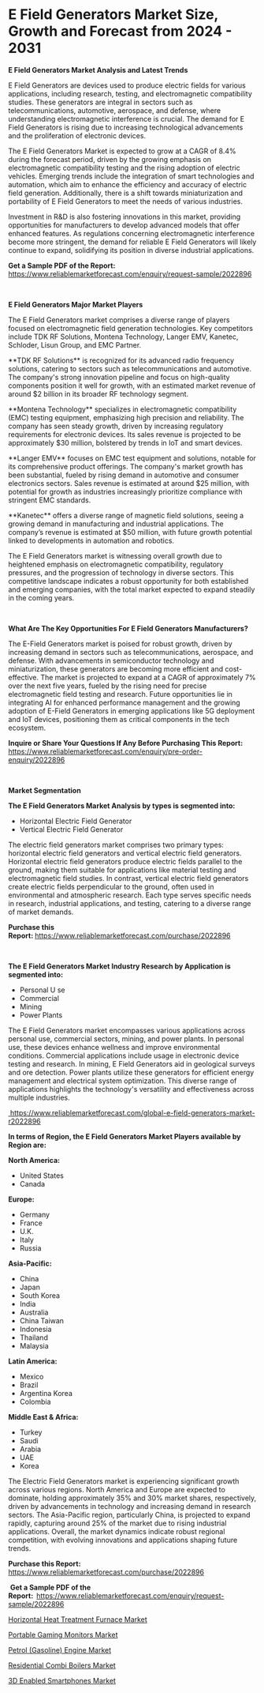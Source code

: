 <p><h1>E Field Generators Market Size, Growth and Forecast from 2024 - 2031</h1></p><p><strong>E Field Generators Market Analysis and Latest Trends</strong></p>
<p><p>E Field Generators are devices used to produce electric fields for various applications, including research, testing, and electromagnetic compatibility studies. These generators are integral in sectors such as telecommunications, automotive, aerospace, and defense, where understanding electromagnetic interference is crucial. The demand for E Field Generators is rising due to increasing technological advancements and the proliferation of electronic devices. </p><p>The E Field Generators Market is expected to grow at a CAGR of 8.4% during the forecast period, driven by the growing emphasis on electromagnetic compatibility testing and the rising adoption of electric vehicles. Emerging trends include the integration of smart technologies and automation, which aim to enhance the efficiency and accuracy of electric field generation. Additionally, there is a shift towards miniaturization and portability of E Field Generators to meet the needs of various industries. </p><p>Investment in R&D is also fostering innovations in this market, providing opportunities for manufacturers to develop advanced models that offer enhanced features. As regulations concerning electromagnetic interference become more stringent, the demand for reliable E Field Generators will likely continue to expand, solidifying its position in diverse industrial applications.</p></p>
<p><strong>Get a Sample PDF of the Report:&nbsp;</strong> <a href="https://www.reliablemarketforecast.com/enquiry/request-sample/2022896?utm_campaign=1130&utm_medium=2&utm_source=Github&utm_content=ia&utm_term=28102024&utm_id=e-field-generators">https://www.reliablemarketforecast.com/enquiry/request-sample/2022896</a></p>
<p>&nbsp;</p>
<p><strong>E Field Generators Major Market Players</strong></p>
<p><p>The E Field Generators market comprises a diverse range of players focused on electromagnetic field generation technologies. Key competitors include TDK RF Solutions, Montena Technology, Langer EMV, Kanetec, Schloder, Lisun Group, and EMC Partner.</p><p>**TDK RF Solutions** is recognized for its advanced radio frequency solutions, catering to sectors such as telecommunications and automotive. The company's strong innovation pipeline and focus on high-quality components position it well for growth, with an estimated market revenue of around $2 billion in its broader RF technology segment.</p><p>**Montena Technology** specializes in electromagnetic compatibility (EMC) testing equipment, emphasizing high precision and reliability. The company has seen steady growth, driven by increasing regulatory requirements for electronic devices. Its sales revenue is projected to be approximately $30 million, bolstered by trends in IoT and smart devices.</p><p>**Langer EMV** focuses on EMC test equipment and solutions, notable for its comprehensive product offerings. The company's market growth has been substantial, fueled by rising demand in automotive and consumer electronics sectors. Sales revenue is estimated at around $25 million, with potential for growth as industries increasingly prioritize compliance with stringent EMC standards.</p><p>**Kanetec** offers a diverse range of magnetic field solutions, seeing a growing demand in manufacturing and industrial applications. The company’s revenue is estimated at $50 million, with future growth potential linked to developments in automation and robotics.</p><p>The E Field Generators market is witnessing overall growth due to heightened emphasis on electromagnetic compatibility, regulatory pressures, and the progression of technology in diverse sectors. This competitive landscape indicates a robust opportunity for both established and emerging companies, with the total market expected to expand steadily in the coming years.</p></p>
<p>&nbsp;</p>
<p><strong>What Are The Key Opportunities For E Field Generators Manufacturers?</strong></p>
<p><p>The E-Field Generators market is poised for robust growth, driven by increasing demand in sectors such as telecommunications, aerospace, and defense. With advancements in semiconductor technology and miniaturization, these generators are becoming more efficient and cost-effective. The market is projected to expand at a CAGR of approximately 7% over the next five years, fueled by the rising need for precise electromagnetic field testing and research. Future opportunities lie in integrating AI for enhanced performance management and the growing adoption of E-Field Generators in emerging applications like 5G deployment and IoT devices, positioning them as critical components in the tech ecosystem.</p></p>
<p><strong>Inquire or Share Your Questions If Any Before Purchasing This Report:</strong> <a href="https://www.reliablemarketforecast.com/enquiry/pre-order-enquiry/2022896?utm_campaign=1130&utm_medium=2&utm_source=Github&utm_content=ia&utm_term=28102024&utm_id=e-field-generators">https://www.reliablemarketforecast.com/enquiry/pre-order-enquiry/2022896</a></p>
<p>&nbsp;</p>
<p><strong>Market Segmentation</strong></p>
<p><strong>The E Field Generators Market Analysis by types is segmented into:</strong></p>
<p><ul><li>Horizontal Electric Field Generator</li><li>Vertical Electric Field Generator</li></ul></p>
<p><p>The electric field generators market comprises two primary types: horizontal electric field generators and vertical electric field generators. Horizontal electric field generators produce electric fields parallel to the ground, making them suitable for applications like material testing and electromagnetic field studies. In contrast, vertical electric field generators create electric fields perpendicular to the ground, often used in environmental and atmospheric research. Each type serves specific needs in research, industrial applications, and testing, catering to a diverse range of market demands.</p></p>
<p><strong>Purchase this Report:&nbsp;</strong><a href="https://www.reliablemarketforecast.com/purchase/2022896?utm_campaign=1130&utm_medium=2&utm_source=Github&utm_content=ia&utm_term=28102024&utm_id=e-field-generators">https://www.reliablemarketforecast.com/purchase/2022896</a></p>
<p>&nbsp;</p>
<p><strong>The E Field Generators Market Industry Research by Application is segmented into:</strong></p>
<p><ul><li>Personal U se</li><li>Commercial</li><li>Mining</li><li>Power Plants</li></ul></p>
<p><p>The E Field Generators market encompasses various applications across personal use, commercial sectors, mining, and power plants. In personal use, these devices enhance wellness and improve environmental conditions. Commercial applications include usage in electronic device testing and research. In mining, E Field Generators aid in geological surveys and ore detection. Power plants utilize these generators for efficient energy management and electrical system optimization. This diverse range of applications highlights the technology's versatility and effectiveness across multiple industries.</p></p>
<p><a href="https://www.reliablemarketforecast.com/global-e-field-generators-market-r2022896?utm_campaign=1130&utm_medium=2&utm_source=Github&utm_content=ia&utm_term=28102024&utm_id=e-field-generators">&nbsp;https://www.reliablemarketforecast.com/global-e-field-generators-market-r2022896</a></p>
<p><strong>In terms of Region, the E Field Generators Market Players available by Region are:</strong></p>
<p>
    <p> <strong> North America: </strong>
        <ul>
            <li>United States</li>
            <li>Canada</li>
        </ul>
        </p> 
    <p> <strong> Europe: </strong>
        <ul>
            <li>Germany</li>
            <li>France</li>
            <li>U.K.</li>
            <li>Italy</li>
            <li>Russia</li>
        </ul>
        </p> 
    <p> <strong> Asia-Pacific: </strong>
        <ul>
            <li>China</li>
            <li>Japan</li>
            <li>South Korea</li>
            <li>India</li>
            <li>Australia</li>
            <li>China Taiwan</li>
            <li>Indonesia</li>
            <li>Thailand</li>
            <li>Malaysia</li>
        </ul>
        </p> 
    <p> <strong> Latin America: </strong>
        <ul>
            <li>Mexico</li>
            <li>Brazil</li>
            <li>Argentina Korea</li>
            <li>Colombia</li>
        </ul>
        </p> 
    <p> <strong> Middle East & Africa: </strong>
        <ul>
            <li>Turkey</li>
            <li>Saudi</li>
            <li>Arabia</li>
            <li>UAE</li>
            <li>Korea</li>
        </ul>
    </p>
    </p>
<p><p>The Electric Field Generators market is experiencing significant growth across various regions. North America and Europe are expected to dominate, holding approximately 35% and 30% market shares, respectively, driven by advancements in technology and increasing demand in research sectors. The Asia-Pacific region, particularly China, is projected to expand rapidly, capturing around 25% of the market due to rising industrial applications. Overall, the market dynamics indicate robust regional competition, with evolving innovations and applications shaping future trends.</p></p>
<p><strong>Purchase this Report: </strong><a href="https://www.reliablemarketforecast.com/purchase/2022896?utm_campaign=1130&utm_medium=2&utm_source=Github&utm_content=ia&utm_term=28102024&utm_id=e-field-generators">https://www.reliablemarketforecast.com/purchase/2022896</a></p>
<p>&nbsp;<strong>Get a Sample PDF of the Report:&nbsp;&nbsp;</strong><a href="https://www.reliablemarketforecast.com/enquiry/request-sample/2022896?utm_campaign=1130&utm_medium=2&utm_source=Github&utm_content=ia&utm_term=28102024&utm_id=e-field-generators">https://www.reliablemarketforecast.com/enquiry/request-sample/2022896</a></p>
<p><strong></strong></p>
<p><p><a href="https://issuu.com/reportprime-2/docs/horizontal-heat-treatment-furnace-m_e07372da7f2ee2?utm_campaign=1130&utm_medium=2&utm_source=Github&utm_content=ia&utm_term=28102024&utm_id=e-field-generators">Horizontal Heat Treatment Furnace Market</a></p><p><a href="https://github.com/habinadmshaulz/Market-Research-Report-List-1/blob/main/portable-gaming-monitors-market.md?utm_campaign=1130&utm_medium=2&utm_source=Github&utm_content=ia&utm_term=28102024&utm_id=e-field-generators">Portable Gaming Monitors Market</a></p><p><a href="https://www.linkedin.com/pulse/petrol-gasoline-engine-market-ecosystem-competitive-landscape-xa5uf?trk=public_post_embed_feed-article-content&utm_campaign=1130&utm_medium=2&utm_source=Github&utm_content=ia&utm_term=28102024&utm_id=e-field-generators">Petrol (Gasoline) Engine Market</a></p><p><a href="https://www.linkedin.com/pulse/residential-combi-boilers-market-forecasts-trends-impact-iabtf?trk=public_post_embed_feed-article-content&utm_campaign=1130&utm_medium=2&utm_source=Github&utm_content=ia&utm_term=28102024&utm_id=e-field-generators">Residential Combi Boilers Market</a></p><p><a href="https://github.com/markita8qfi/Market-Research-Report-List-1/blob/main/3d-enabled-smartphones-market.md?utm_campaign=1130&utm_medium=2&utm_source=Github&utm_content=ia&utm_term=28102024&utm_id=e-field-generators">3D Enabled Smartphones Market</a></p></p>